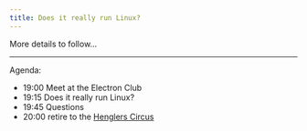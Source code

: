 ```yaml
---
title: Does it really run Linux? 
---
```


More details to follow&hellip;  

---

Agenda:

 * 19:00 Meet at the Electron Club
 * 19:15 Does it really run Linux? 
 * 19:45 Questions
 * 20:00 retire to the [Henglers Circus](https://goo.gl/maps/VcULEpKxQhmujM3v8) 
